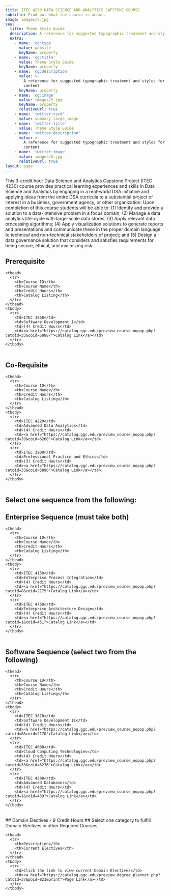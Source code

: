 ```yaml
---
title: ITEC 4230 DATA SCIENCE AND ANALYTICS CAPSTONE COURSE
subtitle: Find out what the course is about.
image: images/5.jpg
seo:
  title: Theme Style Guide
  description: A reference for suggested typographic treatment and styles for your content
  extra:
    - name: 'og:type'
      value: website
      keyName: property
    - name: 'og:title'
      value: Theme Style Guide
      keyName: property
    - name: 'og:description'
      value: >-
        A reference for suggested typographic treatment and styles for your
        content
      keyName: property
    - name: 'og:image'
      value: images/5.jpg
      keyName: property
      relativeUrl: true
    - name: 'twitter:card'
      value: summary_large_image
    - name: 'twitter:title'
      value: Theme Style Guide
    - name: 'twitter:description'
      value: >-
        A reference for suggested typographic treatment and styles for your
        content
    - name: 'twitter:image'
      value: images/5.jpg
      relativeUrl: true
layout: page
---
```


This 3-credit hour Data Science and Analytics Capstone Project (ITEC 4230) course provides practical learning experiences and skills in Data Science and Analytics by engaging in a real-world DSA initiative and applying ideas from the entire DSA curricula to a substantial project of interest in a business, government agency, or other organization. Upon completion of this course students will be able to: (1) Identify and provide a solution to a data-intensive problem in a focus domain; (2) Manage a data analytics life-cycle with large-scale data stores; (3) Apply relevant data processing algorithms; (4) Apply visualization solutions to generate reports and presentations and communicate these in the proper domain language to technical and non-technical stakeholders of project; and (5) Design a data governance solution that considers and satisfies requirements for being secure, ethical, and minimizing risk.
## Prerequisite 


<div class="responsive-table">
  <table>
     
    <thead>
      <tr>
        <th>Course ID</th> 
        <th>Course Name</th>
        <th>Credit Hours</th> 
        <th>Catalog Listing</th>
      </tr>
    </thead>
    <tbody>
      <tr>
        <td>ITEC 3860</td>
        <td>Software Development I</td> 
        <td>(4) Credit Hours</td> 
        <td><a href="https://catalog.ggc.edu/preview_course_nopop.php?catoid=33&coid=5888/">Catalog Link</a></td>
      </tr>
    </tbody>
    
  </table>
</div>

## Co-Requisite 


<div class="responsive-table">
  <table>
     
    <thead>
      <tr>
        <th>Course ID</th> 
        <th>Course Name</th>
        <th>Credit Hours</th> 
        <th>Catalog Listing</th>
      </tr>
    </thead>
    <tbody>
      <tr>
        <td>ITEC 4220</td>
        <td>Advanced Data Analytics</td> 
        <td>(4) Credit Hours</td> 
        <td><a href="https://catalog.ggc.edu/preview_course_nopop.php?catoid=33&coid=6260">Catalog Link</a></td>
      </tr>
      <tr>
        <td>ITEC 3900</td>
        <td>Professional Practice and Ethics</td> 
        <td>(3) Credit Hours</td> 
        <td><a href="https://catalog.ggc.edu/preview_course_nopop.php?catoid=33&coid=5890">Catalog Link</a></td>
      </tr>
    </tbody>
    
  </table>
</div>

## Select one sequence from the following:
## Enterprise Sequence (must take both)


<div class="responsive-table">
  <table>
     
    <thead>
      <tr>
        <th>Course ID</th> 
        <th>Course Name</th>
        <th>Credit Hours</th> 
        <th>Catalog Listing</th>
      </tr>
    </thead>
    <tbody>
      <tr>
        <td>ITEC 4150</td>
        <td>Enterprise Process Integration</td> 
        <td>(4) Credit Hours</td> 
        <td><a href="https://catalog.ggc.edu/preview_course_nopop.php?catoid=8&coid=2175">Catalog Link</a></td>
      </tr>
      <tr>
        <td>ITEC 4750</td>
        <td>Enterprise Architecture Design</td> 
        <td>(4) Credit Hours</td> 
        <td><a href="https://catalog.ggc.edu/preview_course_nopop.php?catoid=1&coid=451">Catalog Link</a></td>
      </tr>
    </tbody>
    
  </table>
</div>

## Software Sequence (select two from the following)


<div class="responsive-table">
  <table>
     
    <thead>
      <tr>
        <th>Course ID</th> 
        <th>Course Name</th>
        <th>Credit Hours</th> 
        <th>Catalog Listing</th>
      </tr>
    </thead>
    <tbody>
      <tr>
        <td>ITEC 3870</td>
        <td>Software Development II</td> 
        <td>(4) Credit Hours</td> 
        <td><a href="https://catalog.ggc.edu/preview_course_nopop.php?catoid=8&coid=2170">Catalog Link</a></td>
      </tr>
      <tr>
        <td>ITEC 4000</td>
        <td>Cloud Computing Technologies</td> 
        <td>(4) Credit Hours</td> 
        <td><a href="https://catalog.ggc.edu/preview_course_nopop.php?catoid=33&coid=6276">Catalog Link</a></td>
      </tr>
      <tr>
        <td>ITEC 4200</td>
        <td>Advanced Databases</td> 
        <td>(4) Credit Hours</td> 
        <td><a href="https://catalog.ggc.edu/preview_course_nopop.php?catoid=1&coid=439">Catalog Link</a></td>
      </tr>
    </tbody>
    
  </table>
</div>
## Domain Electives - 9 Credit Hours
## Select one category to fulfill Domain Electives in other Required Courses


<div class="responsive-table">
  <table>
     
    <thead>
      <tr>
        <th>Description</th> 
        <th>Current Electives</th>
      </tr>
    </thead>
    <tbody>
      <tr>
        <td>Click the link to view current Domain Electives</td>
        <td><a href="https://catalog.ggc.edu/preview_degree_planner.php?catoid=37&poid=821&print">Page Link</a></td>
      </tr>
    </tbody>
    
  </table>
</div>
